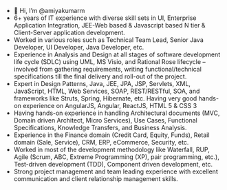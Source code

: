 - 👋 Hi, I’m @amiyakumarm
- 6+ years of IT experience with diverse skill sets in UI, Enterprise Application Integration, JEE-Web based & Javascript based N tier & Client-Server application development.
- Worked in various roles such as Technical Team Lead, Senior Java Developer, UI Developer, Java Developer, etc.
- Experience in Analysis and Design at all stages of software development life cycle (SDLC) using UML, MS Visio, and Rational Rose lifecycle – involved from gathering requirements, writing functional/technical specifications till the final delivery and roll-out of the project.
- Expert in Design Patterns, Java, JEE, JPA, JSP, Servlets, XML, JavaScript, HTML, Web Services, SOAP, REST/RESTful, SOA, and frameworks like Struts, Spring, Hibernate, etc. Having very good hands-on experience on AngularJS, Angular, ReactJS, HTML 5 & CSS 3
- Having hands-on experience in handling Architectural documents (MVC, Domain driven Architect, Micro Services), Use Cases, Functional Specifications, Knowledge Transfers, and Business Analysis.
- Experience in the Finance domain (Credit Card, Equity, Funds), Retail domain (Sale, Service), CRM, ERP, eCommerce, Security, etc.
- Worked in most of the development methodology like Waterfall, RUP, Agile (Scrum, ABC, Extreme Programming (XP), pair programming, etc.), Test-driven development (TDD), Component driven development, etc.
- Strong project management and team leading experience with excellent communication and client relationship management skills.
